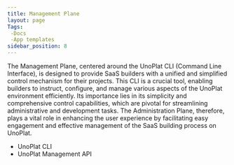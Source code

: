 ```yaml
---
title: Management Plane
layout: page
Tags:
 -Docs
 -App templates
sidebar_position: 8
---
```

The Management Plane, centered around the UnoPlat CLI (Command Line Interface), is designed to provide SaaS builders with a unified and simplified control mechanism for their projects. This CLI is a crucial tool, enabling builders to instruct, configure, and manage various aspects of the UnoPlat environment efficiently. Its importance lies in its simplicity and comprehensive control capabilities, which are pivotal for streamlining administrative and development tasks. The Administration Plane, therefore, plays a vital role in enhancing the user experience by facilitating easy engagement and effective management of the SaaS building process on UnoPlat. 

- UnoPlat CLI
- UnoPlat Management API 
